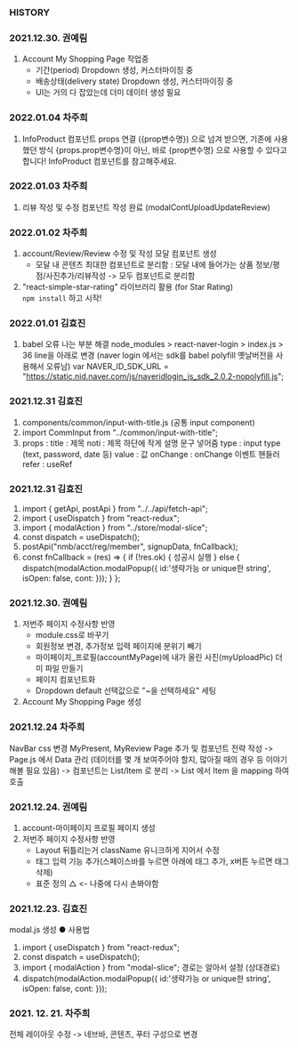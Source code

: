 ### HISTORY

### 2021.12.30. 권예림

1. Account My Shopping Page 작업중
   - 기간(period) Dropdown 생성,               커스터마이징 중
   - 배송상태(delivery state) Dropdown 생성,   커스터마이징 중
   - UI는 거의 다 잡았는데 더미 데이터 생성 필요
   
### 2022.01.04 차주희

1. InfoProduct 컴포넌트 props 연결
   ({prop변수명}) 으로 넘겨 받으면, 기존에 사용했던 방식 {props.prop변수명}이 아닌, 바로 {prop변수명} 으로 사용할 수 있다고 합니다! InfoProduct 컴포넌트를 참고해주세요.

### 2022.01.03 차주희

1. 리뷰 작성 및 수정 컴포넌트 작성 완료 (modalContUploadUpdateReview)

### 2022.01.02 차주희

1. account/Review/Review 수정 및 작성 모달 컴포넌트 생성
   - 모달 내 콘텐츠 최대한 컴포넌트로 분리함
     : 모달 내에 들어가는 상품 정보/평점/사진추가/리뷰작성 -> 모두 컴포넌트로 분리함
2. "react-simple-star-rating" 라이브러리 활용 (for Star Rating)  
   `npm install` 하고 시작!

### 2022.01.01 김효진

1. babel 오류 나는 부분 해결
   node_modules > react-naver-login > index.js > 36 line을 아래로 변경 (naver login 에서는 sdk를 babel polyfill 옛날버전을 사용해서 오류남)
   var NAVER_ID_SDK_URL = "https://static.nid.naver.com/js/naveridlogin_js_sdk_2.0.2-nopolyfill.js";

### 2021.12.31 김효진

1. components/common/input-with-title.js (공통 input component)
2. import CommInput from "../common/input-with-title";
3. props :
   title : 제목
   noti : 제목 하단에 작게 설명 문구 넣어줌
   type : input type (text, password, date 등)
   value : 값
   onChange : onChange 이벤트 핸들러
   refer : useRef

### 2021.12.31 김효진

1. import { getApi, postApi } from "../../api/fetch-api";
2. import { useDispatch } from "react-redux";
3. import { modalAction } from "../store/modal-slice";
4. const dispatch = useDispatch();
5. postApi("nmb/acct/reg/member", signupData, fnCallback);
6. const fnCallback = (res) => {
   if (!res.ok) {
   성공시 실행
   } else {
   dispatch(modalAction.modalPopup({ id:'생략가능 or unique한 string', isOpen: false, cont: <Component /> }));
   }
   };

### 2021.12.30. 권예림

1. 저번주 페이지 수정사항 반영
   - module.css로 바꾸기
   - 회원정보 변경, 추가정보 입력 페이지에 분위기 빼기
   - 마이페이지\_프로필(accountMyPage)에 내가 올린 사진(myUploadPic) 더미 파일 만들기
   - 페이지 컴포넌트화
   - Dropdown default 선택값으로 "~을 선택하세요" 세팅
2. Account My Shopping Page 생성

### 2021.12.24 차주희

NavBar css 변경
MyPresent, MyReview Page 추가 및 컴포넌트 전략 작성
-> Page.js 에서 Data 관리 (데이터를 몇 개 보여주어야 할지, 많아질 때의 경우 등 이야기해볼 필요 있음)
-> 컴포넌트는 List/Item 로 분리
-> List 에서 Item 을 mapping 하여 호출

### 2021.12.24. 권예림

1. account-마이페이지 프로필 페이지 생성
2. 저번주 페이지 수정사항 반영
   - Layout 뒤틀리는거 className 유니크하게 지어서 수정
   - 태그 입력 기능 추가(스페이스바를 누르면 아래에 태그 추가, x버튼 누르면 태그 삭제)
   - 표준 정의 △ <- 나중에 다시 손봐야함

### 2021.12.23. 김효진

modal.js 생성
● 사용법

1. import { useDispatch } from "react-redux";
2. const dispatch = useDispatch();
3. import { modalAction } from "modal-slice"; 경로는 알아서 설정 (상대경로)
4. dispatch(modalAction.modalPopup({ id:'생략가능 or unique한 string', isOpen: false, cont: <Component /> }));

### 2021. 12. 21. 차주희

전체 레이아웃 수정
-> 네브바, 콘텐츠, 푸터 구성으로 변경
